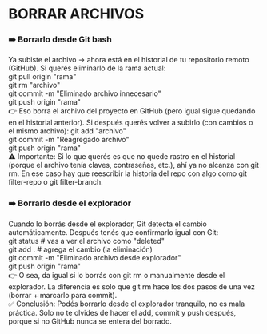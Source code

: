 # BORRAR ARCHIVOS
### ➡️ Borrarlo desde Git bash
Ya subiste el archivo → ahora está en el historial de tu repositorio remoto (GitHub).
Si querés eliminarlo de la rama actual:<br>
git pull origin "rama" <br>
git rm "archivo" <br>
git commit -m "Eliminado archivo innecesario" <br>
git push origin "rama" <br>
👉 Eso borra el archivo del proyecto en GitHub (pero igual sigue quedando en el historial anterior).
Si después querés volver a subirlo (con cambios o el mismo archivo):
git add "archivo"<br>
git commit -m "Reagregado archivo"<br>
git push origin "rama"<br>
⚠️ Importante:
Si lo que querés es que no quede rastro en el historial (porque el archivo tenía claves, contraseñas, etc.), 
ahí ya no alcanza con git rm. En ese caso hay que reescribir la historia del repo con algo como git filter-repo
o git filter-branch.
### ➡️ Borrarlo desde el explorador
Cuando lo borrás desde el explorador, Git detecta el cambio automáticamente.
Después tenés que confirmarlo igual con Git:<br>
git status        # vas a ver el archivo como "deleted"<br>
git add .         # agrega el cambio (la eliminación)<br>
git commit -m "Eliminado archivo desde explorador"<br>
git push origin "rama"<br>
👉 O sea, da igual si lo borrás con git rm o manualmente desde el explorador.
La diferencia es solo que git rm hace los dos pasos de una vez (borrar + marcarlo para commit).<br>
✅ Conclusión:
Podés borrarlo desde el explorador tranquilo, no es mala práctica. Solo no te olvides de hacer el add, commit y push después, porque si no GitHub nunca se entera del borrado.
